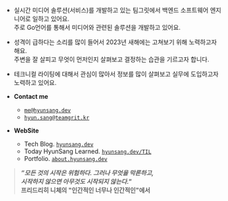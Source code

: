 - 실시간 미디어 솔루션(서비스)를 개발하고 있는 팀그릿에서 백엔드 소프트웨어 엔지니어로 일하고 있어요.  
주로 Go언어를 통해서 미디어와 관련된 솔루션을 개발하고 있어요.
- 성격이 급하다는 소리를 많이 들어서 2023년 새해에는 고쳐보기 위해 노력하고자 해요.  
주변을 잘 살피고 무엇이 먼저인지 살펴보고 결정하는 습관을 기르고자 합니다.
- 테크니컬 라이팅에 대해서 관심이 많아서 정보를 많이 살펴보고 실무에 도입하고자 노력하고 있어요.

- **Contact me**
  - [`me@hyunsang.dev`](mailto:me@hyunsang.dev)
  - [`hyun.sang@teamgrit.kr`](mailto:hyun.sang@teamgrit.kr)
- **WebSite**
  - Tech Blog. [`hyunsang.dev`](https://hyunsang.dev)
  - Today HyunSang Learned. [`hyunsang.dev/TIL`](https://hyunsang.dev/TIL)
  - Portfolio. [`about.hyunsang.dev`](https://about.hyunsang.dev)

> ***”모든 것의 시작은 위험하다. 그러나 무엇을 막론하고,  
> 시작하지 않으면 아무것도 시작되지 않는다."***  
> **프리드리히 니체의 "인간적인 너무나 인간적인"에서**
